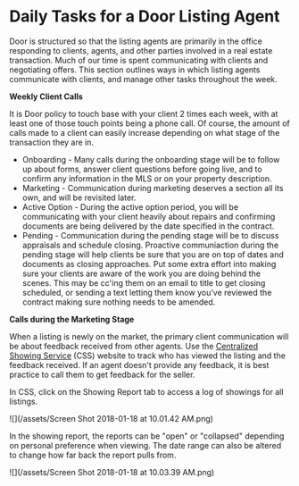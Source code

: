 # Daily Tasks for a Door Listing Agent

Door is structured so that the listing agents are primarily in the office responding to clients, agents, and other parties involved in a real estate transaction. Much of our time is spent communicating with clients and negotiating offers. This section outlines ways in which listing agents communicate with clients, and manage other tasks throughout the week.

**Weekly Client Calls**

It is Door policy to touch base with your client 2 times each week,  with at least one of those touch points being a phone call. Of course, the amount of calls made to a client can easily increase depending on what stage of the transaction they are in.

* Onboarding - Many calls during the onboarding stage will be to follow up about forms, answer client questions before going live, and to confirm any information in the MLS or on your property description. 
* Marketing - Communication during marketing deserves a section all its own, and will be revisited later.
* Active Option - During the active option period, you will be communicating with your client heavily about repairs and confirming documents are being delivered by the date specified in the contract. 
* Pending - Communication during the pending stage will be to discuss appraisals and schedule closing. Proactive communiaction during the pending stage will help clients be sure that you are on top of dates and documents as closing approaches. Put some extra effort into making sure your clients are aware of the work you are doing behind the scenes. This may be cc'ing them on an email to title to get closing scheduled, or sending a text letting them know you've reviewed the contract making sure nothing needs to be amended.

**Calls during the Marketing Stage**

When a listing is newly on the market, the primary client communication will be about feedback received from other agents. Use the [Centralized Showing Service](https://app.showings.com/Login) \(CSS\) website to track who has viewed the listing and the feedback received. If an agent doesn't provide any feedback, it is best practice to call them to get feedback for the seller. 

In CSS, click on the Showing Report tab to access a log of showings for all listings.

![](/assets/Screen Shot 2018-01-18 at 10.01.42 AM.png)

In the showing report, the reports can be "open" or "collapsed" depending on personal preference when viewing. The date range can also be altered to change how far back the report pulls from. 

![](/assets/Screen Shot 2018-01-18 at 10.03.39 AM.png)

